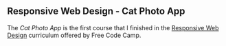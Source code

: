 ## Responsive Web Design - Cat Photo App

The *Cat Photo App* is the first course that I finished in the [Responsive Web Design](https://www.freecodecamp.org/learn/2022/responsive-web-design/) curriculum offered by Free Code Camp.


